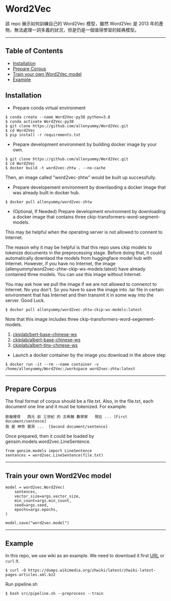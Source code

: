 # Word2Vec

該 repo 展示如何訓練自己的 Word2Vec 模型，雖然 Word2Vec 是 2013 年的產物，無法處理一詞多義的狀況，但是仍是一個值得學習的經典模型。

---

<a name="toc"/></a>
## Table of Contents
* [Installation](#installation)
* [Prepare Corpus](#prepare_corpus)
* [Train your own Word2Vec model](#train)
* [Example](#example)


<a name="installation"/></a>
## Installation

* Prepare conda virtual environment
```
$ conda create --name Word2Vec-py38 python=3.8
$ conda activate Word2Vec-py38
$ git clone https://github.com/allenyummy/Word2Vec.git
$ cd Word2Vec
$ pip install -r requirements.txt
```

* Prepare development environment by building docker image by your own.
```
$ git clone https://github.com/allenyummy/Word2Vec.git
$ cd Word2Vec
$ docker build -t word2vec-zhtw . --no-cache
```
Then, an image called "word2vec-zhtw" would be built up successfully.

* Prepare developement environment by downlaoding a docker image that was already built in docker hub.
```
$ docker pull allenyummy/word2vec-zhtw
```

* (Optional, If Needed) Prepare development environment by downloading a docker image that contains three ckip-transformers-word-segment-models.

This may be helpful when the operating server is not allowed to connent to Internet.

The reason why it may be helpful is that this repo uses ckip models to tokenize documents in the preprocessing stage. Before doing that, it could automatically downlaod the models from huggingface model hub with Internet. However, if you have no Internet, the image (allenyummy/word2vec-zhtw-ckip-ws-models:latest) have already contained three models. You can use this image without Internet.

You may ask how we pull the image if we are not allowed to connenct to Internet. No you don't. So you have to save the image into .tar file in certain environment that has Internet and then transmit it in some way into the server. Good Luck.
```
$ docker pull allenyummy/word2vec-zhtw-ckip-ws-models:latest
```
Note that this image includes three ckip-transformers-word-segement-models.
1. [ckiplab/bert-base-chinese-ws](https://huggingface.co/ckiplab/bert-base-chinese-ws)
2. [ckiplab/albert-base-chinese-ws](https://huggingface.co/ckiplab/albert-base-chinese-ws)
3. [ckiplab/albert-tiny-chinese-ws](https://huggingface.co/ckiplab/albert-tiny-chinese-ws)

* Launch a docker container by the image you download in the above step
```
$ docker run -it --rm --name container -v /home/allenyummy/Word2Vec:/workspace word2vec-zhtw:latest
```

---
<a name="prepare_corpus"/></a>
## Prepare Corpus

The final format of corpus should be a file.txt. Also, in the file.txt, each document one line and it must be tokenized. For example:
```
歐幾裡得   西元 前 三世紀 的 古希臘 數學家   現在 ... [First document/sentence]
我 是 神奇 寶貝 ...  [Second document/sentence]
```

Once prepared, then it could be loaded by gensim.models.word2vec.LineSentence.
```
from gensim.models import LineSentence
sentences = word2vec.LineSentence(file.txt)
```

---
<a name="train"/></a>
## Train your own Word2Vec model
```
model = word2vec.Word2Vec(
    sentences,
    vector_size=args.vector_size,
    min_count=args.min_count,
    seed=args.seed,
    epochs=args.epochs,
)

model.save("word2vec.model")
```

---
<a name="example"/></a>
## Example
In this repo, we use wiki as an example. We need to download it first [URL](https://dumps.wikimedia.org/zhwiki/) or `curl` it.
```
$ curl -O https://dumps.wikimedia.org/zhwiki/latest/zhwiki-latest-pages-articles.xml.bz2 
```

Run pipeline.sh
```
$ bash src/pipeline.sh --preprocess --train
```
